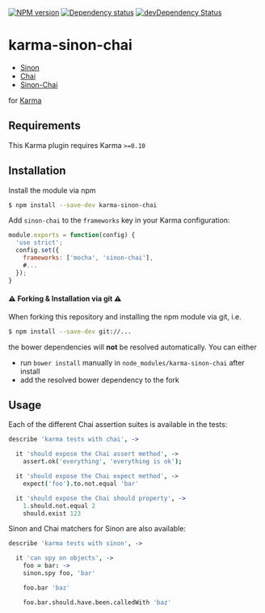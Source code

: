 [![NPM version](https://badge.fury.io/js/karma-sinon-chai.png)](http://badge.fury.io/js/karma-sinon-chai) [![Dependency status](https://david-dm.org/xdissent/karma-chai.png)](https://david-dm.org/kmees/karma-sinon-chai) [![devDependency Status](https://david-dm.org/xdissent/karma-chai/dev-status.png)](https://david-dm.org/kmees/karma-sinon-chai#info=devDependencies)

karma-sinon-chai
================

  * [Sinon](http://sinonjs.org/)
  * [Chai](http://chaijs.com)
  * [Sinon-Chai](https://github.com/domenic/sinon-chai)

for [Karma](http://karma-runner.github.io)

Requirements
------------

This Karma plugin requires Karma `>=0.10`

Installation
------------

Install the module via npm

```sh
$ npm install --save-dev karma-sinon-chai
```

Add `sinon-chai` to the `frameworks` key in your Karma configuration:

```js
module.exports = function(config) {
  'use strict';
  config.set({
    frameworks: ['mocha', 'sinon-chai'],
    #...
  });
}
```


#### :warning: Forking & Installation via git :warning:

When forking this repository and installing the npm module via git, i.e.
```sh
$ npm install --save-dev git://...
```
the bower dependencies will **not** be resolved automatically. You can either
 * run `bower install` manually in `node_modules/karma-sinon-chai` after install
 * add the resolved bower dependency to the fork

Usage
-----

Each of the different Chai assertion suites is available in the tests:

```coffee
describe 'karma tests with chai', ->

  it 'should expose the Chai assert method', ->
    assert.ok('everything', 'everything is ok');

  it 'should expose the Chai expect method', ->
    expect('foo').to.not.equal 'bar'

  it 'should expose the Chai should property', ->
    1.should.not.equal 2
    should.exist 123
```

Sinon and Chai matchers for Sinon are also available:

```coffee
describe 'karma tests with sinon', ->

  it 'can spy on objects', ->
    foo = bar: ->
    sinon.spy foo, 'bar'

    foo.bar 'baz'

    foo.bar.should.have.been.calledWith 'baz'
```
